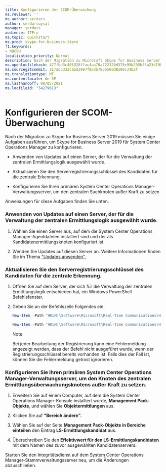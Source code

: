 ```yaml
---
title: Konfigurieren der SCOM-Überwachung
ms.reviewer: ''
ms.author: serdars
author: serdarsoysal
manager: serdars
audience: ITPro
ms.topic: quickstart
ms.prod: skype-for-business-itpro
f1.keywords:
- NOCSH
localization_priority: Normal
description: Nach der Migration zu Microsoft Skype for Business Server 2019 müssen Sie einige Aufgaben ausführen, um Skype for Business Server 2019 für die Arbeit mit System Center Operations Manager zu konfigurieren.
ms.openlocfilehash: 477fbd3c405328ffac4aa70a722120d375e95b295bf5a23d19882248d1ece54e
ms.sourcegitcommit: a17ad3332ca5d2997f85db7835500d8190c34b2f
ms.translationtype: MT
ms.contentlocale: de-DE
ms.lasthandoff: 08/05/2021
ms.locfileid: "54279613"
---
```

# <a name="configure-scom-monitoring"></a>Konfigurieren der SCOM-Überwachung

Nach der Migration zu Skype for Business Server 2019 müssen Sie einige Aufgaben ausführen, um Skype for Business Server 2019 für System Center Operations Manager zu konfigurieren.
  
- Anwenden von Updates auf einen Server, der für die Verwaltung der zentralen Ermittlungslogik ausgewählt wurde.
    
- Aktualisieren Sie den Serverregistrierungsschlüssel des Kandidaten für die zentrale Erkennung.
    
- Konfigurieren Sie Ihren primären System Center Operations Manager-Verwaltungsserver, um den zentralen Suchknoten außer Kraft zu setzen.
    
Anweisungen für diese Aufgaben finden Sie unten.
  
### <a name="apply-updates-to-a-server-elected-to-manage-the-central-discovery-logic"></a>Anwenden von Updates auf einen Server, der für die Verwaltung der zentralen Ermittlungslogik ausgewählt wurde.

1. Wählen Sie einen Server aus, auf dem die System Center Operations Manager-Agentdateien installiert sind und der als Kandidatenermittlungsknoten konfiguriert ist. 
    
2. Wenden Sie Updates auf diesen Server an. Weitere Informationen finden Sie im Thema ["Updates anwenden".](apply-updates.md)
    
### <a name="update-the-central-discovery-candidate-server-registry-key"></a>Aktualisieren Sie den Serverregistrierungsschlüssel des Kandidaten für die zentrale Erkennung.

1. Öffnen Sie auf dem Server, der sich für die Verwaltung der zentralen Ermittlungslogik entschieden hat, ein Windows PowerShell Befehlsfenster. 
    
2. Geben Sie an der Befehlszeile Folgendes ein:
    
   ```PowerShell
   New-Item -Path "HKLM:\Software\Microsoft\Real-Time Communications\Health"
   ```

   ```PowerShell
   New-Item -Path "HKLM:\Software\Microsoft\Real-Time Communications\Health\CentralDiscoveryCandidate"
   ```

    > [!NOTE]
    > Bei jeder Bearbeitung der Registrierung kann eine Fehlermeldung angezeigt werden, dass der Befehl nicht ausgeführt wurde, wenn der Registrierungsschlüssel bereits vorhanden ist. Falls dies der Fall ist, können Sie die Fehlermeldung getrost ignorieren. 
  
### <a name="configure-your-primary-system-center-operations-manager-management-server-to-override-the-candidate-central-discovery-watcher-node"></a>Konfigurieren Sie Ihren primären System Center Operations Manager-Verwaltungsserver, um den Knoten des zentralen Ermittlungsüberwachungsknotens außer Kraft zu setzen.

1. Erweitern Sie auf einem Computer, auf dem die System Center Operations Manager-Konsole installiert wurde, **Management Pack-Objekte**, und wählen Sie **Objektermittlungen** aus.
    
2. Klicken Sie auf **"Bereich ändern".**
    
3. Wählen Sie auf der Seite **Management Pack-Objekte in Bereiche einteilen** den Eintrag **LS-Ermittlungskandidat** aus.
    
4. Überschreiben Sie den **Effektivwert für den LS-Ermittlungskandidaten** mit dem Namen des zuvor ausgewählten Kandidatenservers. 
    
Starten Sie den Integritätsdienst auf dem System Center Operations Manager-Stammverwaltungsserver neu, um die Änderungen abzuschließen.
  

